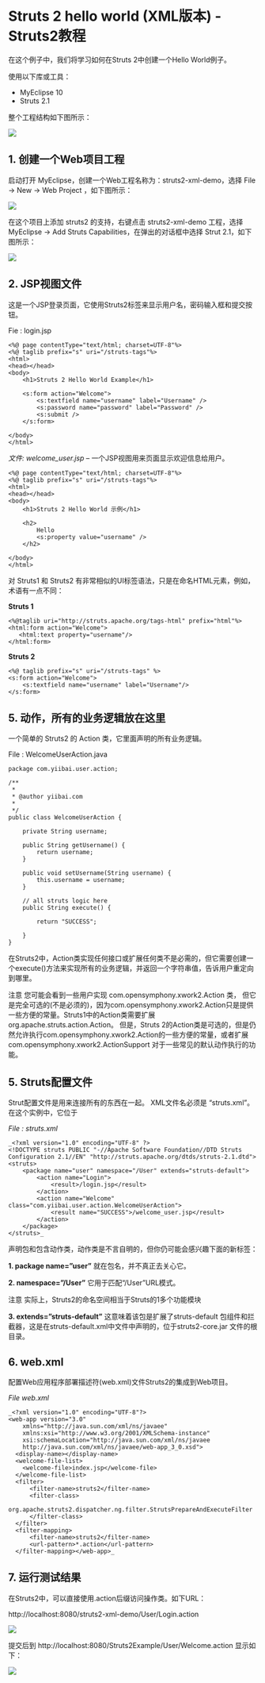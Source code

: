 # Struts 2 hello world (XML版本) - Struts2教程

在这个例子中，我们将学习如何在Struts 2中创建一个Hello World例子。

使用以下库或工具：

*   MyEclipse 10
*   Struts 2.1

整个工程结构如下图所示：

![](../img/1-151110210421325.png)

## 1\. 创建一个Web项目工程

启动打开 MyEclipse，创建一个Web工程名称为：struts2-xml-demo，选择 File -&gt; New -&gt; Web Project ，如下图所示：

![](../img/1-15111020302E08.png)



在这个项目上添加 struts2 的支持，右键点击 struts2-xml-demo 工程，选择 MyEclipse -&gt; Add Struts Capabilities，在弹出的对话框中选择 Strut 2.1，如下图所示：

![](../img/1-15111020305CR.png)



## 2\. JSP视图文件

这是一个JSP登录页面，它使用Struts2标签来显示用户名，密码输入框和提交按钮。

Fie : login.jsp

```
<%@ page contentType="text/html; charset=UTF-8"%>
<%@ taglib prefix="s" uri="/struts-tags"%>
<html>
<head></head>
<body>
    <h1>Struts 2 Hello World Example</h1>

    <s:form action="Welcome">
        <s:textfield name="username" label="Username" />
        <s:password name="password" label="Password" />
        <s:submit />
    </s:form>

</body>
</html>
```

_文件: welcome_user.jsp_ – 一个JSP视图用来页面显示欢迎信息给用户。

```
<%@ page contentType="text/html; charset=UTF-8"%>
<%@ taglib prefix="s" uri="/struts-tags"%>
<html>
<head></head>
<body>
    <h1>Struts 2 Hello World 示例</h1>

    <h2>
        Hello
        <s:property value="username" />
    </h2>

</body>
</html>
```

对 Struts1 和 Struts2 有非常相似的UI标签语法，只是在命名HTML元素，例如，术语有一点不同：

**Struts 1**

```
<%@taglib uri="http://struts.apache.org/tags-html" prefix="html"%>
<html:form action="Welcome">
   <html:text property="username"/>
</html:form>
```

**Struts 2**

```
<%@ taglib prefix="s" uri="/struts-tags" %>
<s:form action="Welcome">
    <s:textfield name="username" label="Username"/>
</s:form>
```

## 5\. 动作，所有的业务逻辑放在这里

一个简单的 Struts2 的 Action 类，它里面声明的所有业务逻辑。

File : WelcomeUserAction.java

```
package com.yiibai.user.action;

/**
 * 
 * @author yiibai.com
 *
 */
public class WelcomeUserAction {

    private String username;

    public String getUsername() {
        return username;
    }

    public void setUsername(String username) {
        this.username = username;
    }

    // all struts logic here
    public String execute() {

        return "SUCCESS";

    }
}
```

在Struts2中，Action类实现任何接口或扩展任何类不是必需的，但它需要创建一个execute()方法来实现所有的业务逻辑，并返回一个字符串值，告诉用户重定向到哪里。

注意
您可能会看到一些用户实现 com.opensymphony.xwork2.Action 类， 但它是完全可选的(不是必须的)，因为com.opensymphony.xwork2.Action只是提供一些方便的常量。Struts1中的Action类需要扩展org.apache.struts.action.Action。 但是，Struts 2的Action类是可选的，但是仍然允许执行com.opensymphony.xwork2.Action的一些方便的常量，或者扩展com.opensymphony.xwork2.ActionSupport 对于一些常见的默认动作执行的功能。

## 5\. Struts配置文件

Strut配置文件是用来连接所有的东西在一起。 XML文件名必须是 “struts.xml”。在这个实例中，它位于 

_File : struts.xml_

```
_<?xml version="1.0" encoding="UTF-8" ?>
<!DOCTYPE struts PUBLIC "-//Apache Software Foundation//DTD Struts Configuration 2.1//EN" "http://struts.apache.org/dtds/struts-2.1.dtd">
<struts>
    <package name="user" namespace="/User" extends="struts-default">
        <action name="Login">
            <result>/login.jsp</result>
        </action>
        <action name="Welcome" class="com.yiibai.user.action.WelcomeUserAction">
            <result name="SUCCESS">/welcome_user.jsp</result>
        </action>
    </package>
</struts>_ 
```

声明包和包含动作类，动作类是不言自明的，但你仍可能会感兴趣下面的新标签：

**1\. package name=”user”**
就在包名，并不真正去关心它。

**2\. namespace=”/User”**
它用于匹配“/User”URL模式。

注意
实际上，Struts2的命名空间相当于Struts的1多个功能模块

**3\. extends=”struts-default”**
这意味着该包是扩展了struts-default 包组件和拦截器，这是在struts-default.xml中文件中声明的，位于struts2-core.jar 文件的根目录。

## 6\. web.xml

配置Web应用程序部署描述符(web.xml)文件Struts2的集成到Web项目。

_File web.xml_

```
_<?xml version="1.0" encoding="UTF-8"?>
<web-app version="3.0" 
    xmlns="http://java.sun.com/xml/ns/javaee" 
    xmlns:xsi="http://www.w3.org/2001/XMLSchema-instance" 
    xsi:schemaLocation="http://java.sun.com/xml/ns/javaee 
    http://java.sun.com/xml/ns/javaee/web-app_3_0.xsd">
  <display-name></display-name>    
  <welcome-file-list>
    <welcome-file>index.jsp</welcome-file>
  </welcome-file-list>
  <filter>
      <filter-name>struts2</filter-name>
      <filter-class>
          org.apache.struts2.dispatcher.ng.filter.StrutsPrepareAndExecuteFilter
      </filter-class>
  </filter>
  <filter-mapping>
      <filter-name>struts2</filter-name>
      <url-pattern>*.action</url-pattern>
  </filter-mapping></web-app>_
```

## 7\. 运行测试结果

在Struts2中，可以直接使用.action后缀访问操作类。如下URL：

http://localhost:8080/struts2-xml-demo/User/Login.action

![](../img/1-15111020455Jb.png)

提交后到 http://localhost:8080/Struts2Example/User/Welcome.action 显示如下：

![](../img/1-151110204F2J8.png)



